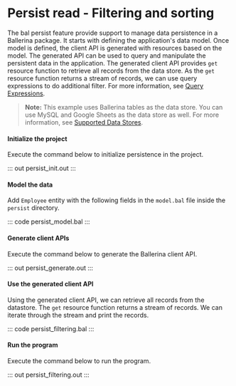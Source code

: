 # Persist read - Filtering and sorting

The bal persist feature provide support to manage data persistence in a Ballerina package. It starts with defining the application's data model. Once model is defined, the client API is generated with resources based on the model. The generated
API can be used to query and manipulate the persistent data in the application.
The generated client API provides `get` resource function to retrieve all records from the data store. As the `get` resource function returns a stream of records, we can use query expressions to do additional filter. For more information, see [Query Expressions](/learn/by-example/query-expressions/).

> **Note:** This example uses Ballerina tables as the data store. You can use MySQL and Google Sheets as the data store as well. For more information, see [Supported Data Stores](/learn/supported-data-stores/).

#### Initialize the project
Execute the command below to initialize persistence in the project.

::: out persist_init.out :::

#### Model the data

Add `Employee` entity with the following fields in the `model.bal` file inside the `persist` directory.

::: code persist_model.bal :::

#### Generate client APIs
Execute the command below to generate the Ballerina client API.

::: out persist_generate.out :::

#### Use the generated client API

Using the generated client API, we can retrieve all records from the datastore. The `get` resource function returns a stream of records. We can iterate through the stream and print the records.

::: code persist_filtering.bal :::

#### Run the program

Execute the command below to run the program.

::: out persist_filtering.out :::

